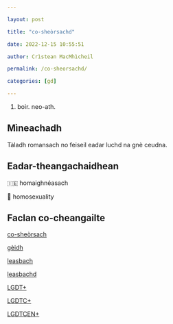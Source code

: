 ```yaml
---

layout: post

title: "co-sheòrsachd"

date: 2022-12-15 10:55:51

author: Crìstean MacMhìcheil

permalink: /co-sheorsachd/

categories: [gd]

---
```


1. boir. neo-ath.

## Mìneachadh

Tàladh romansach no feiseil eadar luchd na gnè ceudna.

## Eadar-theangachaidhean

&#x1f1ee;&#x1f1ea; homaighnéasach

&#x1f3f4;&#xe0067;&#xe0062;&#xe0065;&#xe006e;&#xe0067;&#xe007f; homosexuality

## Faclan co-cheangailte

[co-sheòrsach](https://faclair.lgbt/co-sheorsach/)

[gèidh](https://faclair.lgbt/geidh/)

[leasbach](https://faclair.lgbt/leasbach/)

[leasbachd](https://faclair.lgbt/leasbachd/)

[LGDT+](https://faclair.lgbt/lgdt/)

[LGDTC+](https://faclair.lgbt/lgdtc/)

[LGDTCEN+](https://faclair.lgbt/lgdtcen/)